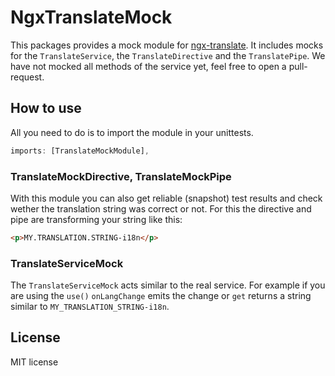 # NgxTranslateMock

This packages provides a mock module for [ngx-translate](https://github.com/ngx-translate/core).
It includes mocks for the `TranslateService`, the `TranslateDirective` and the `TranslatePipe`.
We have not mocked all methods of the service yet, feel free to open a pull-request.

## How to use

All you need to do is to import the module in your unittests.

```ts
imports: [TranslateMockModule],
```

### TranslateMockDirective, TranslateMockPipe

With this module you can also get reliable (snapshot) test results and check wether the translation string was correct or not.
For this the directive and pipe are transforming your string like this:

```html
<p>MY.TRANSLATION.STRING-i18n</p>
```

### TranslateServiceMock

The `TranslateServiceMock` acts similar to the real service. For example if you are using the
`use()` `onLangChange` emits the change or `get` returns a string similar to `MY_TRANSLATION_STRING-i18n`.

## License

MIT license
